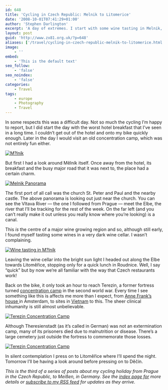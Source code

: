 ```yaml
---
id: 648
title: 'Cycling in Czech Republic: Melnik to Litomerice'
date: '2008-10-01T07:41:29+01:00'
author: 'Stephen Darlington'
excerpt: 'A day of extremes. I start with some wine tasting in Melnik, stop off at an old concentration camp at Terezin and finish in Litom&#283;&#345;ice.'
layout: post
guid: 'http://www.zx81.org.uk/?p=648'
aliases: ['/travel/cycling-in-czech-republic-melnik-to-litomerice.html']
image:
    - ''
embed:
    - 'This is the default text'
seo_follow:
    - 'false'
seo_noindex:
    - 'false'
categories:
    - Travel
tags:
    - europe
    - Photography
    - Travel
---
```


In some respects this was a difficult day. Not so much the cycling I’m happy to report, but I did start the day with the worst hotel breakfast that I’ve seen in a long time. I couldn’t get out of the hotel and onto my bike quickly enough. Later in the day I would visit an old concentration camp, which was not entirely fun either.

[![M?lník](https://i0.wp.com/farm8.staticflickr.com/7190/6782214750_fdacee8d12.jpg?resize=500%2C333)](http://www.flickr.com/photos/stephendarlington/6782214750/ "M?lnÃk by stephendarlington, on Flickr")

But first I had a look around Mělník itself. Once away from the hotel, its breakfast and the busy major road that it was next to, the place had a certain charm.

[![Melnik Panorama](https://i0.wp.com/farm8.staticflickr.com/7207/6782261020_fb0738f2b3.jpg?resize=500%2C96)](http://www.flickr.com/photos/stephendarlington/6782261020/ "Melnik Panorama by stephendarlington, on Flickr")

The first port of all call was the church St. Peter and Paul and the nearby castle. The above panorama is looking out just near the church. You can see the Vltava River — the one I followed from Prague — meet the Elbe, the river that I’ll be tracking for the rest of the week. On the far left (and you can’t really make it out unless you really know where you’re looking) is a canal.

This *is* the centre of a major wine growing region and so, although still early, I found myself tasting some wines in a very dark wine cellar. I wasn’t complaining.

[![Wine tasting in M?lník](https://i0.wp.com/farm8.staticflickr.com/7204/6782215034_67a60851b2.jpg?resize=500%2C333)](http://www.flickr.com/photos/stephendarlington/6782215034/ "Wine tasting in M?lník by stephendarlington, on Flickr")

Leaving the wine cellar into the bright sun light I headed out along the Elbe towards Litoměřice, stopping only for a quick lunch in Roudnice. Well, I say “quick” but by now we’re all familiar with the way that Czech restaurants work!

Back on the bike, it only took an hour to reach Terezin, a former fortress turned [concentration camp](http://en.wikipedia.org/wiki/Concentration_camp_Theresienstadt) in the second world war. Every time I see something like this is affects me more than I expect, from [Anne Frank’s house ](http://www.annefrank.org/content.asp?pid=1&lid=2)in Amsterdam, to sites in [Vietnam](http://www.zx81.org.uk/travel/vietnam-2005.html) to this. The sheer clinical inhumanity is still almost unbelievable.

[![Terezin Concentration Camp](https://i0.wp.com/farm8.staticflickr.com/7048/6782215418_0ebd5c58ee.jpg?resize=500%2C333)](http://www.flickr.com/photos/stephendarlington/6782215418/ "Terezin Concentration Camp by stephendarlington, on Flickr")

Although Theresienstadt (as it’s called in German) was not an extermination camp, many of its prisoners died due to malnutrition or disease. There’s a large cemetery just outside the fortress to commemorate those losses.

[![Terezin Concentration Camp](https://i0.wp.com/farm8.staticflickr.com/7057/6782215694_c4225958e6.jpg?resize=335%2C500)](http://www.flickr.com/photos/stephendarlington/6782215694/ "Terezin Concentration Camp by stephendarlington, on Flickr")

In silent contemplation I press on to Litoměřice where I’ll spend the night. Tomorrow I’ll be having a look around before pressing on to Děčín.

*This is the third of a series of posts about my cycling holiday from Prague in the Czech Republic, to Meißen, in Germany. See the [index page for](http://www.zx81.org.uk/travel/cycling-from-the-czech-republic-to-germany.html) more details or [subscribe to my RSS feed](http://feeds.zx81.org.uk/zx81orguk) for updates as they arrive.*